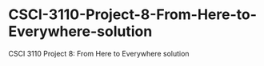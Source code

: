 # CSCI-3110-Project-8-From-Here-to-Everywhere-solution
CSCI 3110 Project 8: From Here to Everywhere solution
